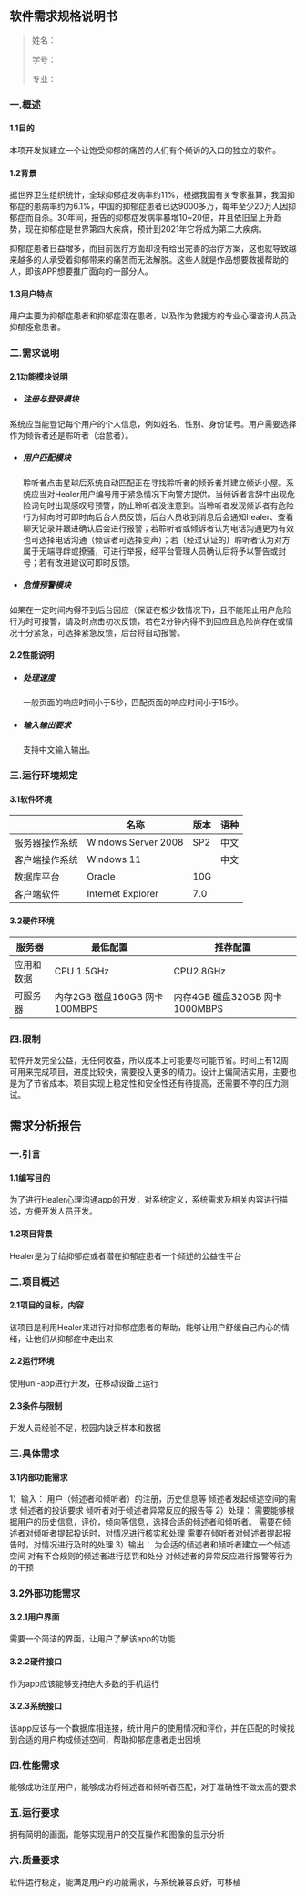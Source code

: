 ## 软件需求规格说明书

> 姓名：
>
> 学号：
>
> 专业：

### **一.概述**

#### **1.1**目的

本项开发拟建立一个让饱受抑郁的痛苦的人们有个倾诉的入口的独立的软件。

#### **1.2背景**

据世界卫生组织统计，全球抑郁症发病率约11%，根据我国有关专家推算，我国抑郁症的患病率约为6.1%，中国的抑郁症患者已达9000多万，每年至少20万人因抑郁症而自杀。30年间，报告的抑郁症发病率暴增10~20倍，并且依旧呈上升趋势，现在抑郁症是世界第四大疾病，预计到2021年它将成为第二大疾病。

 抑郁症患者日益增多，而目前医疗方面却没有给出完善的治疗方案，这也就导致越来越多的人承受着抑郁带来的痛苦而无法解脱。这些人就是作品想要救援帮助的人，即该APP想要推广面向的一部分人。

#### **1.3用户特点**

用户主要为抑郁症患者和抑郁症潜在患者，以及作为救援方的专业心理咨询人员及抑郁痊愈患者。

### 二.需求说明

#### **2.1**功能模块说明

- ##### 注册与登录模块

系统应当能登记每个用户的个人信息，例如姓名、性别、身份证号。用户需要选择作为倾诉者还是聆听者（治愈者）。

- ##### **用户匹配模块**

  聆听者点击星球后系统自动匹配正在寻找聆听者的倾诉者并建立倾诉小屋。系统应当对Healer用户编号用于紧急情况下向警方提供。当倾诉者言辞中出现危险词句时出现感叹号预警，防止聆听者没注意到。当聆听者发现倾诉者有危险行为倾向时可即时向后台人员反馈，后台人员收到消息后会通知healer、查看聊天记录并跟进确认后会进行报警；若聆听者或倾诉者认为电话沟通更为有效也可选择电话沟通（倾诉者可选择变声）；若（经过认证的）聆听者认为对方属于无端寻衅或撩骚，可进行举报，经平台管理人员确认后将予以警告或封号；若有改进建议可即时反馈。

- ##### **危情预警模块**

如果在一定时间内得不到后台回应（保证在极少数情况下)，且不能阻止用户危险行为时可报警，请及时点击初次反馈，若在2分钟内得不到回应且危险尚存在或情况十分紧急，可选择紧急反馈，后台将自动报警。

#### **2.2**性能说明

- ##### 处理速度

  一般页面的响应时间小于5秒，匹配页面的响应时间小于15秒。

- ##### 输入输出要求

  支持中文输入输出。

### 三.运行环境规定

#### **3.1**软件环境

|                | 名称                | 版本 | 语种 |
| -------------- | ------------------- | ---- | ---- |
| 服务器操作系统 | Windows Server 2008 | SP2  | 中文 |
| 客户端操作系统 | Windows 11          |      | 中文 |
| 数据库平台     | Oracle              | 10G  |      |
| 客户端软件     | Internet Explorer   | 7.0  |      |

#### **3.2硬件环境**

| 服务器     | 最低配置                      | 推荐配置                        |
| ---------- | ----------------------------- | ------------------------------- |
| 应用和数据 | CPU 1.5GHz                    | CPU2.8GHz                       |
| 可服务器   | 内存2GB 磁盘160GB 网卡100MBPS | 内存4GB 磁盘320GB 网卡 1000MBPS |

### 四.限制

软件开发完全公益，无任何收益，所以成本上可能要尽可能节省。时间上有12周可用来完成项目，进度比较快，需要投入更多的精力。设计上偏简洁实用，主要也是为了节省成本。项目实现上稳定性和安全性还有待提高，还需要不停的压力测试。


## 需求分析报告

### 一.引言
#### 1.1编写目的
 为了进行Healer心理沟通app的开发，对系统定义，系统需求及相关内容进行描述，方便开发人员开发。
#### 1.2项目背景
 Healer是为了给抑郁症或者潜在抑郁症患者一个倾述的公益性平台

### 二.项目概述
#### 2.1项目的目标，内容
  该项目是利用Healer来进行对抑郁症患者的帮助，能够让用户舒缓自己内心的情绪，让他们从抑郁症中走出来
#### 2.2运行环境
  使用uni-app进行开发，在移动设备上运行
#### 2.3条件与限制
  开发人员经验不足，校园内缺乏样本和数据

### 三.具体需求
#### 3.1内部功能需求
  1）输入：
     用户（倾述者和倾听者）的注册，历史信息等
     倾述者发起倾述空间的需求
     倾述者的投诉要求
     倾听者对于倾述者异常反应的报告等
  2）处理：
     需要能够根据用户的历史信息，评价，倾向等信息，选择合适的倾述者和倾听者。
     需要在倾述者对倾听者提起投诉时，对情况进行核实和处理
     需要在倾听者对倾述者提起报告时，对情况进行及时的处理
  3）输出：
     为合适的倾述者和倾听者建立一个倾述空间
     对有不合规则的倾述者进行惩罚和处分
     对倾述者的异常反应进行报警等行为的干预

### 3.2外部功能需求
#### 3.2.1用户界面
  需要一个简洁的界面，让用户了解该app的功能
#### 3.2.2硬件接口
  作为app应该能够支持绝大多数的手机运行
#### 3.2.3系统接口
  该app应该与一个数据库相连接，统计用户的使用情况和评价，并在匹配的时候找到合适的用户构成倾述空间，帮助抑郁症患者走出困境

### 四.性能需求
  能够成功注册用户，能够成功将倾述者和倾听者匹配，对于准确性不做太高的要求

### 五.运行要求
  拥有简明的画面，能够实现用户的交互操作和图像的显示分析

### 六.质量要求
  软件运行稳定，能满足用户的功能需求，与系统兼容良好，可移植
 

 

 